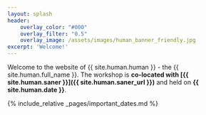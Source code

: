 ```yaml
---
layout: splash
header:
    overlay_color: "#000"
    overlay_filter: "0.5"
    overlay_image: /assets/images/human_banner_friendly.jpg
excerpt: 'Welcome!'
---
```



Welcome to the website of {{ site.human.human }} - the {{ site.human.full_name }}. 
The workshop is **co-located with [{{ site.human.saner }}]({{ site.human.saner_url }})** and held on **{{ site.human.date }}**.


{% include_relative _pages/important_dates.md %}
